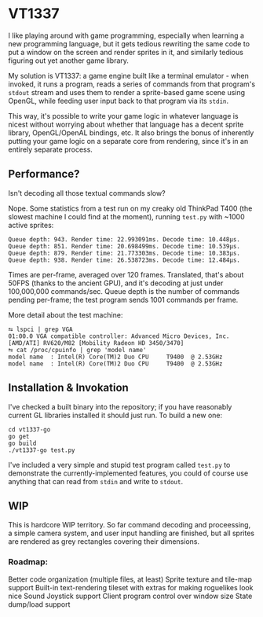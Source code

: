 # VT1337

I like playing around with game programming, especially when learning a new programming language, but it gets tedious rewriting the same code to put a window on the screen and render sprites in it, and similarly tedious figuring out yet another game library.

My solution is VT1337: a game engine built like a terminal emulator - when invoked, it runs a program, reads a series of commands from that program's `stdout` stream and uses them to render a sprite-based game scene using OpenGL, while feeding user input back to that program via its `stdin`. 

This way, it's possible to write your game logic in whatever language is nicest without worrying about whether that language has a decent sprite library, OpenGL/OpenAL bindings, etc. It also brings the bonus of inherently putting your game logic on a separate core from rendering, since it's in an entirely separate process.

## Performance?

Isn't decoding all those textual commands slow? 

Nope. Some statistics from a test run on my creaky old ThinkPad T400 (the slowest machine I could find at the moment), running `test.py` with ~1000 active sprites:

```
Queue depth: 943. Render time: 22.993091ms. Decode time: 10.448µs.
Queue depth: 851. Render time: 20.698499ms. Decode time: 10.539µs.
Queue depth: 879. Render time: 21.773303ms. Decode time: 10.383µs.
Queue depth: 938. Render time: 26.538723ms. Decode time: 12.484µs.
```

Times are per-frame, averaged over 120 frames. Translated, that's about 50FPS (thanks to the ancient GPU), and it's decoding at just under 100,000,000 commands/sec. Queue depth is the number of commands pending per-frame; the test program sends 1001 commands per frame.

More detail about the test machine:
```
⮀ lspci | grep VGA
01:00.0 VGA compatible controller: Advanced Micro Devices, Inc. [AMD/ATI] RV620/M82 [Mobility Radeon HD 3450/3470]
⮀ cat /proc/cpuinfo | grep 'model name'
model name	: Intel(R) Core(TM)2 Duo CPU     T9400  @ 2.53GHz
model name	: Intel(R) Core(TM)2 Duo CPU     T9400  @ 2.53GHz
```

## Installation & Invokation

I've checked a built binary into the repository; if you have reasonably current GL libraries installed it should just run. To build a new one:

```
cd vt1337-go
go get
go build
./vt1337-go test.py
```

I've included a very simple and stupid test program called `test.py` to demonstrate the currently-implemented features, you could of course use anything that can read from `stdin` and write to `stdout`.

## WIP

This is hardcore WIP territory. So far command decoding and proceessing, a simple camera system, and user input handling are finished, but all sprites are rendered as grey rectangles covering their dimensions.

### Roadmap:

Better code organization (multiple files, at least)
Sprite texture and tile-map support
Built-in text-rendering tileset with extras for making roguelikes look nice
Sound
Joystick support
Client program control over window size
State dump/load support
